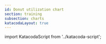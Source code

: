 ```yaml
---
id: Donut utilization chart
section: training
subsection: charts
katacodaLayout: true
---
```


import KatacodaScript from '../katacoda-script';

<KatacodaScript katacodaId="react-charts/donut-utilization-chart" />
